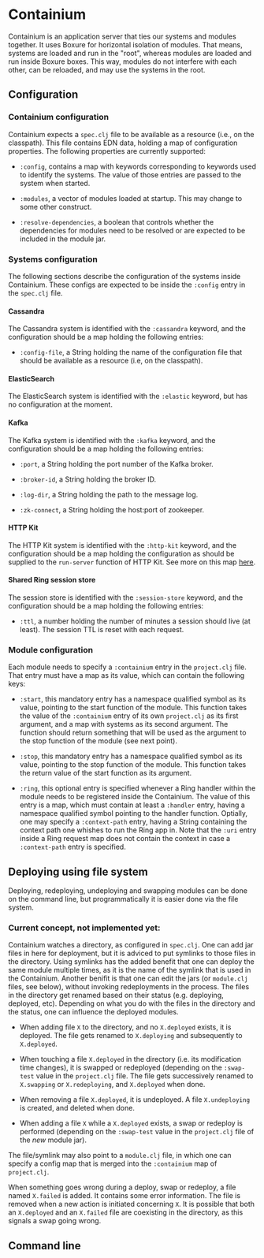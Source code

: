 # Containium

Containium is an application server that ties our systems and modules together. It uses Boxure for horizontal isolation of modules. That means, systems are loaded and run in the "root", whereas modules are loaded and run inside Boxure boxes. This way, modules do not interfere with each other, can be reloaded, and may use the systems in the root.


## Configuration

### Containium configuration

Containium expects a `spec.clj` file to be available as a resource (i.e., on the classpath). This file contains EDN data, holding a map of configuration properties. The following properties are currently supported:

- `:config`, contains a map with keywords corresponding to keywords used to identify the systems. The value of those entries are passed to the system when started.

- `:modules`, a vector of modules loaded at startup. This may change to some other construct.

- `:resolve-dependencies`, a boolean that controls whether the dependencies for modules need to be resolved or are expected to be included in the module jar.


### Systems configuration

The following sections describe the configuration of the systems inside Containium. These configs are expected to be inside the `:config` entry in the `spec.clj` file.


#### Cassandra

The Cassandra system is identified with the `:cassandra` keyword, and the configuration should be a map holding the following entries:

- `:config-file`, a String holding the name of the configuration file that should be available as a resource (i.e, on the classpath).


#### ElasticSearch

The ElasticSearch system is identified with the `:elastic` keyword, but has no configuration at the moment.


#### Kafka

The Kafka system is identified with the `:kafka` keyword, and the configuration should be a map holding the following entries:

- `:port`, a String holding the port number of the Kafka broker.

- `:broker-id`, a String holding the broker ID.

- `:log-dir`, a String holding the path to the message log.

- `:zk-connect`, a String holding the host:port of zookeeper.


#### HTTP Kit

The HTTP Kit system is identified with the `:http-kit` keyword, and the configuration should be a map holding the configuration as should be supplied to the `run-server` function of HTTP Kit. See more on this map [here](http://http-kit.org/server.html).


#### Shared Ring session store

The session store is identified with the `:session-store` keyword, and the configuration should be a map holding the following entries:

- `:ttl`, a number holding the number of minutes a session should live (at least). The session TTL is reset with each request.


### Module configuration

Each module needs to specify a `:containium` entry in the `project.clj` file. That entry must have a map as its value, which can contain the following keys:

- `:start`, this mandatory entry has a namespace qualified symbol as its value, pointing to the start function of the module. This function takes the value of the `:containium` entry of its own `project.clj` as its first argument, and a map with systems as its second argument. The function should return something that will be used as the argument to the stop function of the module (see next point).

- `:stop`, this mandatory entry has a namespace qualified symbol as its value, pointing to the stop function of the module. This function takes the return value of the start function as its argument.

- `:ring`, this optional entry is specified whenever a Ring handler within the module needs to be registered inside the Containium. The value of this entry is a map, which must contain at least a `:handler` entry, having a namespace qualified symbol pointing to the handler function. Optially, one may specify a `:context-path` entry, having a String containing the context path one whishes to run the Ring app in. Note that the `:uri` entry inside a Ring request map does not contain the context in case a `:context-path` entry is specified.

## Deploying using file system

Deploying, redeploying, undeploying and swapping modules can be done on the command line, but programmatically it is easier done via the file system.

### Current concept, not implemented yet:

Containium watches a directory, as configured in `spec.clj`. One can add jar files in here for deployment, but it is adviced to put symlinks to those files in the directory. Using symlinks has the added benefit that one can deploy the same module multiple times, as it is the name of the symlink that is used in the Containium. Another benifit is that one can edit the jars (or `module.clj` files, see below), without invoking redeployments in the process. The files in the directory get renamed based on their status (e.g. deploying, deployed, etc). Depending on what you do with the files in the directory and the status, one can influence the deployed modules.

- When adding file `X` to the directory, and no `X.deployed` exists, it is deployed. The file gets renamed to `X.deploying` and subsequently to `X.deployed`.

- When touching a file `X.deployed` in the directory (i.e. its modification time changes), it is swapped or redeployed (depending on the `:swap-test` value in the `project.clj` file. The file gets successively renamed to `X.swapping` or `X.redeploying`, and `X.deployed` when done.

- When removing a file `X.deployed`, it is undeployed. A file `X.undeploying` is created, and deleted when done.

- When adding a file `X` while a `X.deployed` exists, a swap or redeploy is performed (depending on the `:swap-test` value in the `project.clj` file of the *new* module jar).

The file/symlink may also point to a `module.clj` file, in which one can specify a config map that is merged into the `:containium` map of `project.clj`.

When something goes wrong during a deploy, swap or redeploy, a file named `X.failed` is added. It contains some error information. The file is removed when a new action is initiated concerning `X`. It is possible that both an `X.deployed` and an `X.failed` file are coexisting in the directory, as this signals a swap going wrong.


## Command line

